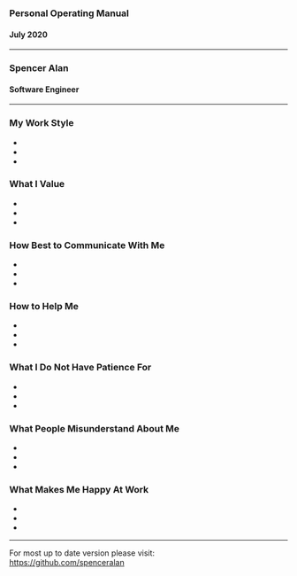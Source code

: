 ### Personal Operating Manual
#### July 2020

---

### Spencer Alan
#### Software Engineer

---

### My Work Style

*
*
*

### What I Value

*
*
*

### How Best to Communicate With Me

*
*
*

### How to Help Me

*
*
*

### What I Do Not Have Patience For

*
*
*

### What People Misunderstand About Me

*
*
*

### What Makes Me Happy At Work

*
*
*

---

For most up to date version please visit:\
https://github.com/spenceralan
